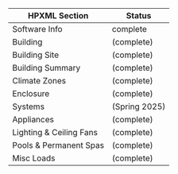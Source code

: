 |HPXML Section|Status|
|-------------|------|
|Software Info |complete|
|Building| (complete)|
|Building Site| (complete)|
|Building Summary| (complete)|
|Climate Zones| (complete)|
|Enclosure| (complete)|
|Systems| (Spring 2025)|
|Appliances| (complete)|
|Lighting & Ceiling Fans| (complete)|
|Pools & Permanent Spas|(complete)|
|Misc Loads|(complete)|
